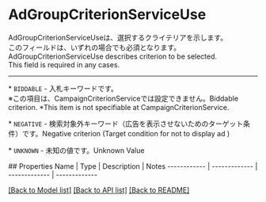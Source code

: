 # AdGroupCriterionServiceUse

<div lang=\"ja\">AdGroupCriterionServiceUseは、選択するクライテリアを示します。<br> このフィールドは、いずれの場合でも必須となります。</div> <div lang=\"en\">AdGroupCriterionServiceUse describes criterion to be selected.<br> This field is required in any cases.</div> <hr> <p>* <code>BIDDABLE</code> - <span lang=\"ja\">入札キーワードです。<br>※この項目は、CampaignCriterionServiceでは設定できません。</span><span lang=\"en\">Biddable criterion. *This item is not specifiable at CampaignCriterionService.</span></p> <p>* <code>NEGATIVE</code> - <span lang=\"ja\">検索対象外キーワード（広告を表示させないためのターゲット条件）です。</span><span lang=\"en\">Negative criterion (Target condition for not to display ad )</span></p> <p>* <code>UNKNOWN</code> - <span lang=\"ja\">未知の値です。</span><span lang=\"en\">Unknown Value</span></p> 
## Properties
Name | Type | Description | Notes
------------ | ------------- | ------------- | -------------

[[Back to Model list]](../README.md#documentation-for-models) [[Back to API list]](../README.md#documentation-for-api-endpoints) [[Back to README]](../README.md)


